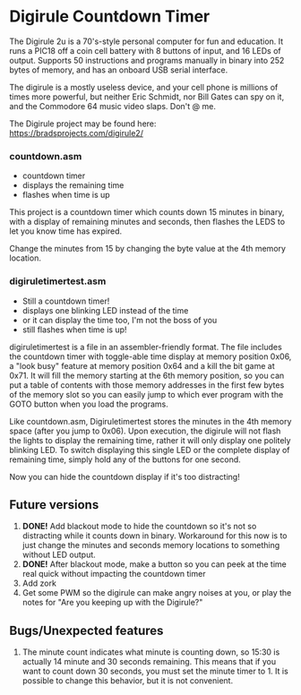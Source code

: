 # Digirule Countdown Timer

The Digirule 2u is a 70's-style personal computer for fun and education. It runs a PIC18 off a coin cell battery with 8 buttons of input, and 16 LEDs of output. Supports 50 instructions and programs manually in binary into 252 bytes of memory, and has an onboard USB serial interface.

The digirule is a mostly useless device, and your cell phone is millions of times more powerful, but neither Eric Schmidt, nor Bill Gates can spy on it, and the Commodore 64 music video slaps. Don't @ me.

The Digirule project may be found here: https://bradsprojects.com/digirule2/

### countdown.asm

* countdown timer
* displays the remaining time
* flashes when time is up

This project is a countdown timer which counts down 15 minutes in binary, with a display of remaining minutes and seconds, then flashes the LEDS to let you know time has expired.

Change the minutes from 15 by changing the byte value at the 4th memory location.

### digiruletimertest.asm

* Still a countdown timer!
* displays one blinking LED instead of the time
* or it can display the time too, I'm not the boss of you
* still flashes when time is up!

digiruletimertest is a file in an assembler-friendly format. The file includes the countdown timer with toggle-able time display at memory position 0x06, a "look busy" feature at memory position 0x64 and a kill the bit game at 0x71. It will fill the memory starting at the 6th memory position, so you can put a table of contents with those memory addresses in the first few bytes of the memory slot so you can easily jump to which ever program with the GOTO button when you load the programs.

Like countdown.asm, Digiruletimertest stores the minutes in the 4th memory space (after you jump to 0x06). Upon execution, the digirule will not flash the lights to display the remaining time, rather it will only display one politely blinking LED. To switch displaying this single LED or the complete display of remaining time, simply hold any of the buttons for one second.

Now you can hide the countdown display if it's too distracting!

## Future versions
1. **DONE!** Add blackout mode to hide the countdown so it's not so distracting while it counts down in binary. Workaround for this now is to just change the minutes and seconds memory locations to something without LED output.
2. **DONE!** After blackout mode, make a button so you can peek at the time real quick without impacting the countdown timer
3. Add zork
4. Get some PWM so the digirule can make angry noises at you, or play the notes for "Are you keeping up with the Digirule?"

## Bugs/Unexpected features
1. The minute count indicates what minute is counting down, so 15:30 is actually 14 minute and 30 seconds remaining. This means that if you want to count down 30 seconds, you must set the minute timer to 1. It is possible to change this behavior, but it is not convenient.
